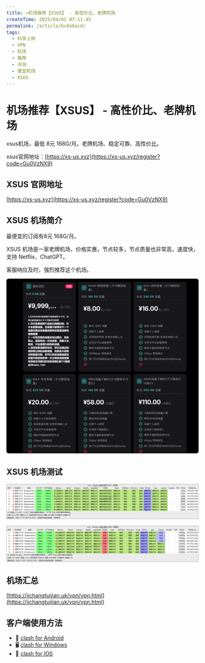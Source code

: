 ```yaml
---
title: ✈️机场推荐【XSUS】 - 高性价比、老牌机场
createTime: 2025/04/01 07:11:45
permalink: /article/bc6o8acd/
tags:
  - 科学上网
  - VPN
  - 机场
  - 推荐
  - 评测
  - 便宜机场
  - XSUS
---
```

# 机场推荐【XSUS】 - 高性价比、老牌机场

xsus机场，最低 8元 168G/月。老牌机场、稳定可靠、高性价比。

xsus官网地址：[https://xs-us.xyz](https://xs-us.xyz/register?code=Gu0VzNX9)

<!-- more -->

## XSUS 官网地址

[https://xs-us.xyz](https://xs-us.xyz/register?code=Gu0VzNX9)

## XSUS 机场简介

最便宜的订阅有8元 168G/月。

XSUS 机场是一家老牌机场，价格实惠，节点较多，节点质量也非常高，速度快，支持 Netflix、ChatGPT。

客服响应及时，强烈推荐这个机场。

![XSUS 机场价格](images/机场推荐XSUS/image.png)

## XSUS 机场测试

![XSUS 机场测试1](images/机场推荐XSUS/image-1.png)

![XSUS 机场测试2](images/机场推荐XSUS/image-2.png)

## 机场汇总

[https://jichangtuijian.uk/vpn/vpn.html](https://jichangtuijian.uk/vpn/vpn.html)

## 客户端使用方法

- 📱 [clash for Android](https://jichangtuijian.uk/article/clashforAndroid.html)
- 🖥 [clash for Windows](https://jichangtuijian.uk/article/clash.html)
- 🍎 [clash for IOS](https://jichangtuijian.uk/article/Shadowrocket.html)